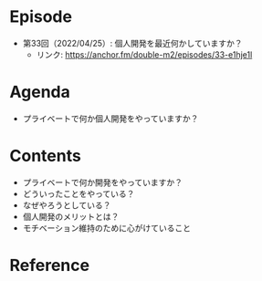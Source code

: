 # Episode
- 第33回（2022/04/25）: 個人開発を最近何かしていますか？
    - リンク: https://anchor.fm/double-m2/episodes/33-e1hje1l

# Agenda
- プライベートで何か個人開発をやっていますか？

# Contents
- プライベートで何か開発をやっていますか？
- どういったことをやっている？
- なぜやろうとしている？
- 個人開発のメリットとは？
- モチベーション維持のために心がけていること

# Reference
